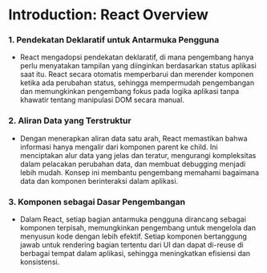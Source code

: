 # Introduction: React Overview

### 1. **Pendekatan Deklaratif untuk Antarmuka Pengguna**
   - React mengadopsi pendekatan deklaratif, di mana pengembang hanya perlu menyatakan tampilan yang diinginkan berdasarkan status aplikasi saat itu. React secara otomatis memperbarui dan merender komponen ketika ada perubahan status, sehingga mempermudah pengembangan dan memungkinkan pengembang fokus pada logika aplikasi tanpa khawatir tentang manipulasi DOM secara manual.

### 2. **Aliran Data yang Terstruktur**
   - Dengan menerapkan aliran data satu arah, React memastikan bahwa informasi hanya mengalir dari komponen parent ke child. Ini menciptakan alur data yang jelas dan teratur, mengurangi kompleksitas dalam pelacakan perubahan data, dan membuat debugging menjadi lebih mudah. Konsep ini membantu pengembang memahami bagaimana data dan komponen berinteraksi dalam aplikasi.

### 3. **Komponen sebagai Dasar Pengembangan**
   - Dalam React, setiap bagian antarmuka pengguna dirancang sebagai komponen terpisah, memungkinkan pengembang untuk mengelola dan menyusun kode dengan lebih efektif. Setiap komponen bertanggung jawab untuk rendering bagian tertentu dari UI dan dapat di-reuse di berbagai tempat dalam aplikasi, sehingga meningkatkan efisiensi dan konsistensi.

